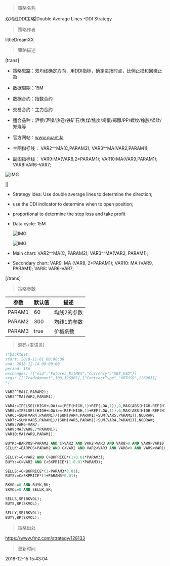 
> 策略名称

双均线DDI策略|Double Average Lines -DDI Strategy

> 策略作者

littleDreamXX

> 策略描述

[trans]
- 策略思路：双均线确定方向，用DDI指标，确定进场时点，比例止损和回撤止盈
- 数据周期：15M
- 数据合约：指数合约
- 交易合约：主力合约
- 适合品种：沪银/沪镍/热卷/铁矿石/焦煤/焦炭/鸡蛋/郑醇/PP/螺纹/橡胶/锰硅/郑煤等
- 官方网站：www.quant.la

- 主图指标线：
  VAR2^^MA(C,PARAM2);
  VAR3^^MA(VAR2,PARAM1);

- 副图指标线：
  VAR9:MA(VAR8,2*PARAM1);
  VAR10:MA(VAR9,PARAM1);
  VAR8:VAR6-VAR7;

![IMG](https://www.fmz.com/upload/asset/e83641b0567b242687792b105de8e211.png)

||

- Strategy idea: Use double average lines to determine the direction; 
- use the DDI indicator to determine when to open position; 
 - proportional to determine the stop loss and take profit

 - Data cycle: 15M

   ![IMG](https://www.fmz.com/upload/asset/09e140c314c2cd3829cb03f89f502ac6.png)  

   ![IMG](https://www.fmz.com/upload/asset/5a2ed54d056607b1432ae31cb5c0903d.png) 

 - Main chart:
   VAR2^^MA(C, PARAM2);
   VAR3^^MA(VAR2, PARAM1);

- Secondary chart:
  VAR9: MA (VAR8, 2*PARAM1);
  VAR10: MA (VAR9, PARAM1);
  VAR8: VAR6-VAR7;

[/trans]

> 策略参数



|参数|默认值|描述|
|----|----|----|
|PARAM1|60|均线2的参数|parameter of average line 2|
|PARAM2|300|均线1的参数|parameter of average line 1|
|PARAM3|true|价格系数|price coefficient|


> 源码 (麦语言)

``` pascal
(*backtest
start: 2018-11-01 00:00:00
end: 2018-12-14 00:00:00
period: 15m
exchanges: [{"eid":"Futures_BitMEX","currency":"XBT_USD"}]
args: [["TradeAmount",100,126961],["ContractType","XBTUSD",126961]]
*)

VAR2^^MA(C,PARAM2);
VAR3^^MA(VAR2,PARAM1);

VAR4:=IFELSE((HIGH+LOW)<=(REF(HIGH,1)+REF(LOW,1)),0,MAX(ABS(HIGH-REF(HIGH,1)),ABS(LOW-REF(LOW,1)))),NODRAW;
VAR5:=IFELSE((HIGH+LOW)>=(REF(HIGH,1)+REF(LOW,1)),0,MAX(ABS(HIGH-REF(HIGH,1)),ABS(LOW-REF(LOW,1)))),NODRAW;
VAR6:=SUM(VAR4,PARAM1)/(SUM(VAR4,PARAM1)+SUM(VAR5,PARAM1)),NODRAW;
VAR7:=SUM(VAR5,PARAM1)/(SUM(VAR5,PARAM1)+SUM(VAR4,PARAM1)),NODRAW;
VAR8:VAR6-VAR7;
VAR9:MA(VAR8,2*PARAM1);
VAR10:MA(VAR9,PARAM1);

BUYK:=BARPOS>PARAM2 AND C>VAR2 AND VAR2>VAR3 AND VAR8>0 AND VAR9>VAR10;
SELLK:=BARPOS>PARAM2 AND C<VAR2 AND VAR2<VAR3 AND VAR8<0 AND VAR9<VAR10;

SELLY:=C<VAR2 AND C>BKPRICE*(1+0.01*PARAM3);
BUYY:=C>VAR2 AND C<SKPRICE*(1-0.01*PARAM3);

SELLS:=C<BKPRICE*(1-PARAM3*0.01);
BUYS:=C>SKPRICE*(1+PARAM3*0.01);

BKVOL=0 AND BUYK,BK;
SKVOL=0 AND SELLK,SK;

SELLS,SP(BKVOL);
BUYS,BP(SKVOL);

SELLY,SP(BKVOL);
BUYY,BP(SKVOL);
```

> 策略出处

https://www.fmz.com/strategy/128133

> 更新时间

2018-12-15 15:43:04
